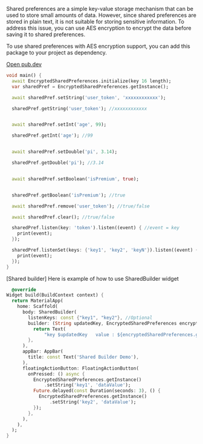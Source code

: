 Shared preferences are a simple key-value storage mechanism that can be used to store small amounts
of data. However, since shared preferences are stored in plain text, it is not suitable for storing
sensitive information. To address this issue, you can use AES encryption to encrypt the data before
saving it to shared preferences.

To use shared preferences with AES encryption support, you can add this package to your project as
dependency.

[Open pub.dev](https://pub.dev/packages/encrypt_shared_preferences)

```dart
void main() {
  await EncryptedSharedPreferences.initialize(key 16 length);
  var sharedPref = EncryptedSharedPreferences.getInstance();

  await sharedPref.setString('user_token', 'xxxxxxxxxxxx');

  sharedPref.getString('user_token'); //xxxxxxxxxxxx


  await sharedPref.setInt('age', 99);

  sharedPref.getInt('age'); //99


  await sharedPref.setDouble('pi', 3.14);

  sharedPref.getDouble('pi'); //3.14


  await sharedPref.setBoolean('isPremium', true);


  sharedPref.getBoolean('isPremium'); //true

  await sharedPref.remove('user_token'); //true/false

  await sharedPref.clear(); //true/false

  sharedPref.listen(key: 'token').listen((event) { //event = key
    print(event);
  });

  sharedPref.listenSet(keys: {'key1', 'key2', 'keyN'}).listen((event) { //event = key
    print(event);
  });
}
```

[Shared builder] Here is example of how to use SharedBuilder widget

```dart
  @override
Widget build(BuildContext context) {
  return MaterialApp(
    home: Scaffold(
      body: SharedBuilder(
        listenKeys: const {"key1", "key2"}, //Optional
        builder: (String updatedKey, EncryptedSharedPreferences encryptedSharedPreferences) {
          return Text(
              "key $updatedKey   value : ${encryptedSharedPreferences.getString(updatedKey)}");
        },
      ),
      appBar: AppBar(
        title: const Text('Shared Builder Demo'),
      ),
      floatingActionButton: FloatingActionButton(
        onPressed: () async {
          EncryptedSharedPreferences.getInstance()
              .setString('key1', 'dataValue');
          Future.delayed(const Duration(seconds: 3), () {
            EncryptedSharedPreferences.getInstance()
                .setString('key2', 'dataValue');
          });
        },
      ),
    ),
  );
}

```
